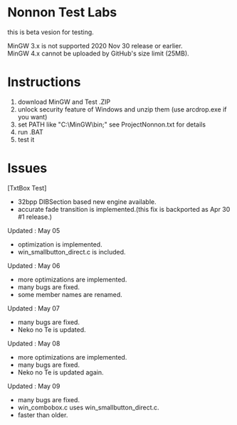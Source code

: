 # Nonnon Test Labs

this is beta vesion for testing.<br>

MinGW 3.x is not supported 2020 Nov 30 release or earlier.<br>
MinGW 4.x cannot be uploaded by GitHub's size limit (25MB).<br>

# Instructions

1. download MinGW and Test .ZIP<br>
2. unlock security feature of Windows and unzip them (use arcdrop.exe if you want)<br>
3. set PATH like "C:\MinGW\bin;" see ProjectNonnon.txt for details<br>
4. run .BAT<br>
5. test it<br>

# Issues

[TxtBox Test]<br>

+ 32bpp DIBSection based new engine available.<br>
+ accurate fade transition is implemented.(this fix is backported as Apr 30 #1 release.)<br>

Updated : May 05

+ optimization is implemented.<br>
+ win_smallbutton_direct.c is included.<br>

Updated : May 06

+ more optimizations are implemented.<br>
+ many bugs are fixed.<br>
+ some member names are renamed.<br>

Updated : May 07

+ many bugs are fixed.<br>
+ Neko no Te is updated.<br>

Updated : May 08

+ more optimizations are implemented.<br>
+ many bugs are fixed.<br>
+ Neko no Te is updated again.<br>
 
Updated : May 09

+ many bugs are fixed.<br>
+ win_combobox.c uses win_smallbutton_direct.c.<br>
+ faster than older.<br>
